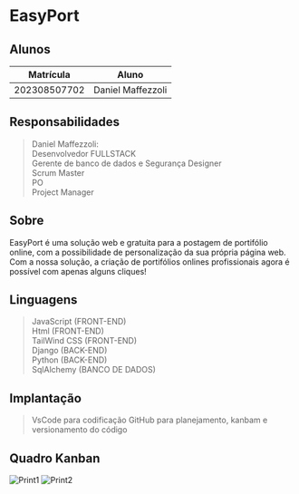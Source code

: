 # EasyPort

## Alunos
|Matrícula | Aluno |
| -- | -- |
| 202308507702  |  Daniel Maffezzoli |
## Responsabilidades
>Daniel Maffezzoli: <br>
Desenvolvedor FULLSTACK <br>
Gerente de banco de dados e Segurança
Designer <br>
Scrum Master <br>
PO <br>
Project Manager

## Sobre 
EasyPort é uma solução web e gratuita para a postagem de portifólio online, com a possibilidade de personalização da sua própria página web. Com a nossa solução, a criação de portifólios
onlines profissionais agora é possível com apenas alguns cliques!


## Linguagens 
>JavaScript (FRONT-END) <br>
>Html (FRONT-END)<br>
>TailWind CSS (FRONT-END)<br>
>Django (BACK-END)<br>
>Python (BACK-END) <br>
>SqlAlchemy (BANCO DE DADOS)<br>

## Implantação 
>VsCode para codificação
>GitHub para planejamento, kanbam e versionamento do código


## Quadro Kanban
![Print1](https://github.com/user-attachments/assets/b35a08f7-e484-416e-a6f6-8c7221ffd640)
![Print2](https://github.com/user-attachments/assets/87f18e8c-8423-4093-b819-239f64fea3e3)
